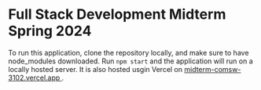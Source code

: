 # Full Stack Development Midterm Spring 2024

To run this application, clone the repository locally, and make sure to have node_modules downloaded.
Run
`npm start`
and the application will run on a locally hosted server. It is also hosted usgin Vercel on [ midterm-comsw-3102.vercel.app ](https://midterm-comsw-3102.vercel.app/).
